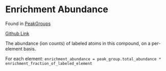 # Enrichment Abundance

Found in [PeakGroups](../Types%20of%20Data%20Output/PeakGroups.md)

[Github Link](https://github.com/Princeton-LSI-ResearchComputing/tracebase/blob/c8ef01327429b31a25c9824050487ecb641f491c/DataRepo/models/peak_group_label.py#L155-L167)

The abundance (ion counts) of labeled atoms in this compound, on a per-element basis.

For each element: `enrichment_abundance = peak_group.total_abundance * enrichment_fraction_of_labeled_element`

